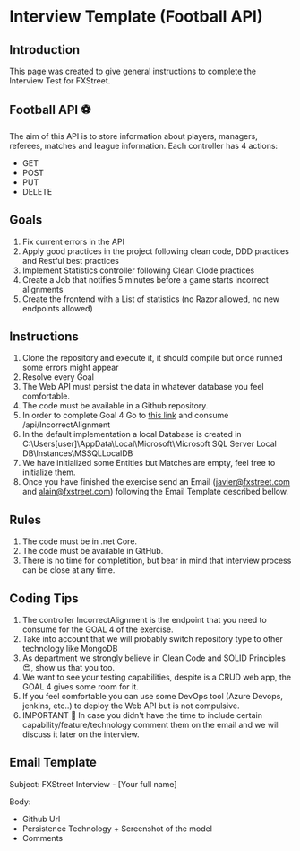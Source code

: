 # Interview Template (Football API)

## Introduction

This page was created to give general instructions to complete the Interview Test for FXStreet. 

## Football API :soccer:

The aim of this API is to store information about players, managers, referees, matches and league information. Each controller has 4 actions:

* GET
* POST
* PUT
* DELETE

## Goals

1. Fix current errors in the API
2. Apply good practices in the project following clean code, DDD practices and Restful best practices
3. Implement Statistics controller following Clean Clode practices
4. Create a Job that notifies 5 minutes before a game starts incorrect alignments
5. Create the frontend with a List of statistics (no Razor allowed, no new endpoints allowed)

## Instructions

1. Clone the repository and execute it, it should compile but once runned some errors might appear
2. Resolve every Goal 
3. The Web API must persist the data in whatever database you feel comfortable.
4. The code must be available in a Github repository.
5. In order to complete Goal 4 Go to [this link](http://interview-api.azurewebsites.net/swagger/index.html) and consume /api/IncorrectAlignment
6. In the default implementation a local Database is created in C:\Users\[user]\AppData\Local\Microsoft\Microsoft SQL Server Local DB\Instances\MSSQLLocalDB
7. We have initialized some Entities but Matches are empty, feel free to initialize them.
8. Once you have finished the exercise send an Email (javier@fxstreet.com and alain@fxstreet.com) following the Email Template described bellow.

## Rules

1. The code must be in .net Core.
2. The code must be available in GitHub.
4. There is no time for completition, but bear in mind that interview process can be close at any time.

## Coding Tips

1. The controller IncorrectAlignment is the endpoint that you need to consume for the GOAL 4 of the exercise.
2. Take into account that we will probably switch repository type to other technology like MongoDB
3. As department we strongly believe in Clean Code and SOLID Principles :heart_eyes:, show us that you too.
4. We want to see your testing capabilities, despite is a CRUD web app, the GOAL 4 gives some room for it.
5. If you feel comfortable you can use some DevOps tool (Azure Devops, jenkins, etc..) to deploy the Web API but is not compulsive.
6. IMPORTANT :running: In case you didn't have the time to include certain capability/feature/technology comment them on the email and we will discuss it later on the interview.

## Email Template

Subject: FXStreet Interview - [Your full name]

Body: 

* Github Url
* Persistence Technology + Screenshot of the model
* Comments
